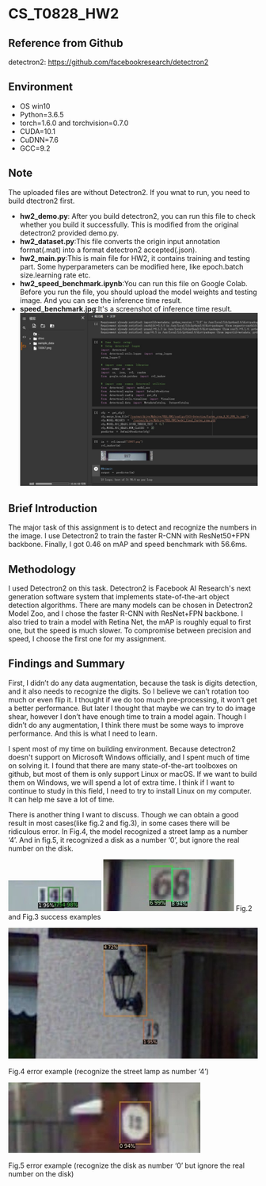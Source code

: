 # CS_T0828_HW2

## Reference from Github
 detectron2: https://github.com/facebookresearch/detectron2
## Environment
 - OS win10
 - Python=3.6.5
 - torch=1.6.0 and torchvision=0.7.0
 - CUDA=10.1
 - CuDNN=7.6
 - GCC=9.2
 
 ## Note
 The uploaded files are without Detectron2. If you wnat to run, you need to build dtectron2 first.
  - **hw2_demo.py**: After you build detectron2, you can run this file to check whether you build it successfully. This is modified from the original detectron2 provided demo.py.
  - **hw2_dataset.py**:This file converts the origin input annotation format(.mat) into a format detectron2 accepted(.json).
  - **hw2_main.py**:This is main file for HW2, it contains training and testing part. Some hyperparameters can be modified here, like epoch.batch size.learning rate etc.
  - **hw2_speed_benchmark.ipynb**:You can run this file on Google Colab. Before you run the file, you should upload the model weights and testing image. And you can see the inference time result.
  - **speed_benchmark.jpg**:It's a screenshot of inference time result.
  ![image](https://github.com/kyliao426/CS_T0828_HW2/blob/main/speed_benchmark.jpg)
  
  ## Brief Introduction
  The major task of this assignment is to detect and recognize the numbers in the image. I use Detectron2 to train the faster R-CNN with ResNet50+FPN backbone. Finally, I got 0.46 on mAP and speed benchmark with 56.6ms. 
  
  ## Methodology
  I used Detectron2 on this task. Detectron2 is Facebook AI Research's next generation software system that implements state-of-the-art object detection algorithms. There are many models can be chosen in Detectron2 Model Zoo, and I chose the faster R-CNN with ResNet+FPN backbone. I also tried to train a model with Retina Net, the mAP is roughly equal to first one, but the speed is much slower. To compromise between precision and speed, I choose the first one for my assignment.
  
  ## Findings and Summary
  First, I didn’t do any data augmentation, because the task is digits detection, and it also needs to recognize the digits. So I believe we can’t rotation too much or even flip it. I thought if we do too much pre-processing, it won’t get a better performance. But later I thought that maybe we can try to do image shear, however I don’t have enough time to train a model again. Though I didn’t do any augmentation, I think there must be some ways to improve performance. And this is what I need to learn.
  
I spent most of my time on building environment. Because detectron2 doesn't support on Microsoft Windows officially, and I spent much of time on solving it. I found that there are many state-of-the-art toolboxes on github, but most of them is only support Linux or macOS. If we want to build them on Windows, we will spend a lot of extra time. I think if I want to continue to study in this field, I need to try to install Linux on my computer. It can help me save a lot of time.
 
There is another thing I want to discuss. Though we can obtain a good result in most cases(like fig.2 and fig.3), in some cases there will be ridiculous error. In Fig.4, the model recognized a street lamp as a number ‘4’. And in fig.5, it recognized a disk as a number ‘0’, but ignore the real number on the disk. 

![image](https://github.com/kyliao426/CS_T0828_HW2/blob/main/example%20image/2.jpg)
![image](https://github.com/kyliao426/CS_T0828_HW2/blob/main/example%20image/3.jpg)
Fig.2 and Fig.3  success examples

![image](https://github.com/kyliao426/CS_T0828_HW2/blob/main/example%20image/4.jpg)

Fig.4 error example (recognize the street lamp as number ‘4’)

![image](https://github.com/kyliao426/CS_T0828_HW2/blob/main/example%20image/5.jpg)

Fig.5 error example (recognize the disk as number ‘0’ but ignore the real number on the disk)


